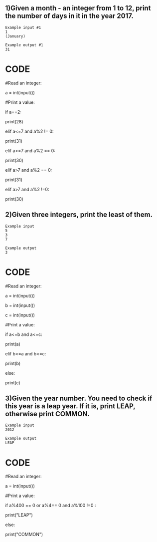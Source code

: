 ## 1)Given a month - an integer from 1 to 12, print the number of days in it in the year 2017.

```
Example input #1
1
(January)

Example output #1
31
```
# CODE

#Read an integer:

a = int(input())

#Print a value:

if a==2:
  
  print(28)

elif a<=7 and a%2 != 0:
  
  print(31) 

elif a<=7 and a%2 == 0:
  
  print(30)

elif a>7 and a%2 == 0:
  
  print(31)

elif a>7 and a%2 !=0:
  
  print(30)
  
  ## 2)Given three integers, print the least of them.
  ```
  Example input
5
3
7

Example output
3
  ```
  # CODE
  
  #Read an integer:

a = int(input())

b = int(input())

c = int(input())

#Print a value:

if a<=b and a<=c:
  
  print(a)

elif b<=a and b<=c:
  
  print(b)

else:
  
  print(c)
  
  ## 3)Given the year number. You need to check if this year is a leap year. If it is, print LEAP, otherwise print COMMON.
  ```
  Example input
2012

Example output
LEAP

  ```
  # CODE
  
  #Read an integer:

a = int(input())

#Print a value:

if a%400 == 0 or a%4== 0 and a%100 !=0 :
  
  print("LEAP")

else:
  
  print("COMMON")
  
